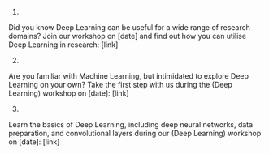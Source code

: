 1.
Did you know Deep Learning can be useful for  a wide range of research domains?
Join our workshop on [date] and find out how you can utilise Deep Learning in research: [link]

2.
Are you familiar with Machine Learning, but intimidated to explore Deep Learning on your own?
Take the first step with us during the (Deep Learning) workshop on [date]: [link]

3.
Learn the basics of Deep Learning, including deep neural networks, data preparation, and convolutional layers during our (Deep Learning) workshop on [date]: [link] 
